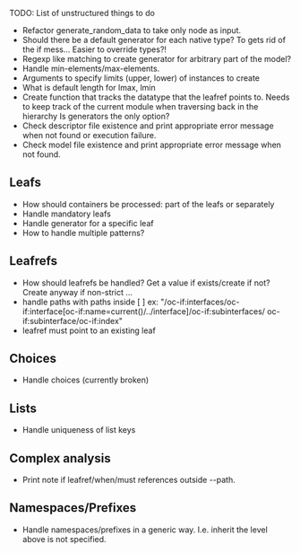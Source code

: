 TODO: List of unstructured things to do
 - Refactor generate_random_data to take only node as input.
 - Should there be a default generator for each native type?
   To gets rid of the if mess...
   Easier to override types?!
 - Regexp like matching to create generator for arbitrary part of the model?
 - Handle min-elements/max-elements.
 - Arguments to specify limits (upper, lower) of instances to create
 - What is default length for lmax, lmin
 - Create function that tracks the datatype that the leafref points to. 
   Needs to keep track of the current module when traversing back in the hierarchy
   Is generators the only option?
 - Check descriptor file existence and print appropriate error message when not found or execution failure.
 - Check model file existence and print appropriate error message when not found.

## Leafs
 - How should containers be processed: part of the leafs or separately
 - Handle mandatory leafs
 - Handle generator for a specific leaf
 - How to handle multiple patterns?

## Leafrefs
 - How should leafrefs be handled?
   Get a value if exists/create if not?
   Create anyway if non-strict ...
 - handle paths with paths inside [ ]
   ex: "/oc-if:interfaces/oc-if:interface[oc-if:name=current()/../interface]/oc-if:subinterfaces/
   oc-if:subinterface/oc-if:index"
 - leafref must point to an existing leaf

## Choices
- Handle choices (currently broken)

## Lists
 - Handle uniqueness of list keys

## Complex analysis
 - Print note if leafref/when/must references outside --path.

## Namespaces/Prefixes
 - Handle namespaces/prefixes in a generic way. I.e. inherit the level above is not specified.
